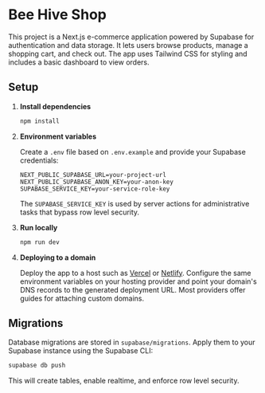 # Bee Hive Shop

This project is a Next.js e-commerce application powered by Supabase for authentication and data storage. It lets users browse products, manage a shopping cart, and check out. The app uses Tailwind CSS for styling and includes a basic dashboard to view orders.

## Setup

1. **Install dependencies**

   ```bash
   npm install
   ```

2. **Environment variables**

   Create a `.env` file based on `.env.example` and provide your Supabase credentials:

   ```env
   NEXT_PUBLIC_SUPABASE_URL=your-project-url
   NEXT_PUBLIC_SUPABASE_ANON_KEY=your-anon-key
   SUPABASE_SERVICE_KEY=your-service-role-key
   ```

   The `SUPABASE_SERVICE_KEY` is used by server actions for administrative tasks that bypass row level security.

3. **Run locally**

   ```bash
   npm run dev
   ```

4. **Deploying to a domain**

   Deploy the app to a host such as [Vercel](https://vercel.com/) or [Netlify](https://www.netlify.com/). Configure the same environment variables on your hosting provider and point your domain's DNS records to the generated deployment URL. Most providers offer guides for attaching custom domains.

## Migrations

Database migrations are stored in `supabase/migrations`. Apply them to your Supabase instance using the Supabase CLI:

```bash
supabase db push
```

This will create tables, enable realtime, and enforce row level security.
